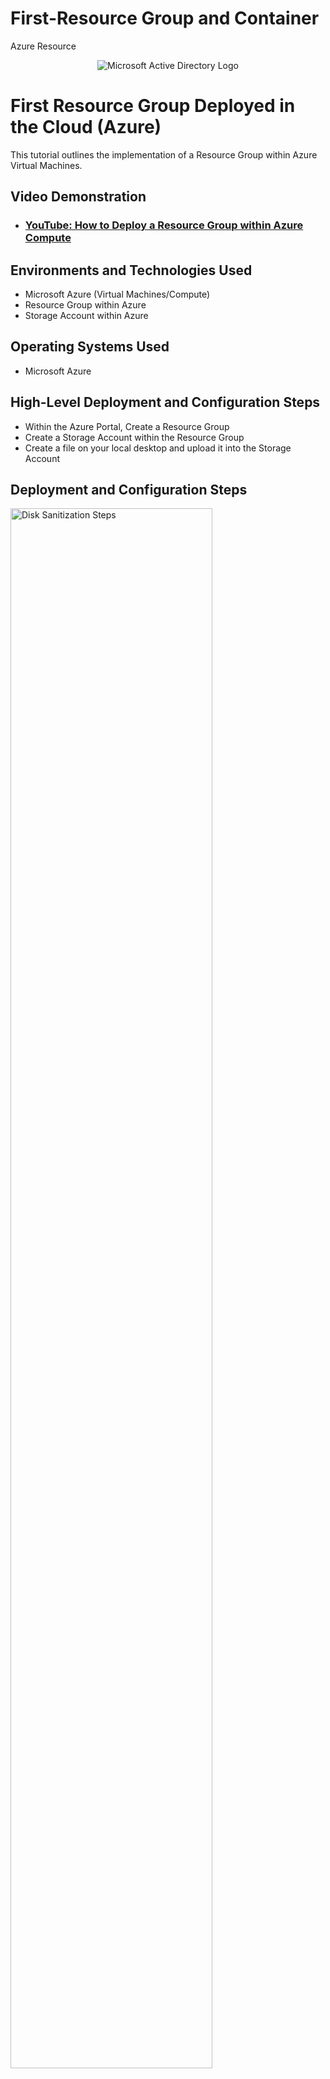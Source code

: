 # First-Resource Group and Container
Azure Resource 
<p align="center">
<img src="https://imgur.com/ndG8Hlj.png" alt="Microsoft Active Directory Logo"/>
</p>

<h1>First Resource Group Deployed in the Cloud (Azure)</h1>
This tutorial outlines the implementation of a Resource Group within Azure Virtual Machines.<br />


<h2>Video Demonstration</h2>

- ### [YouTube: How to Deploy a Resource Group within Azure Compute](https://youtu.be/rRDeJhZtJ9U)

<h2>Environments and Technologies Used</h2>

- Microsoft Azure (Virtual Machines/Compute)
- Resource Group within Azure
- Storage Account within Azure

<h2>Operating Systems Used </h2>

- Microsoft Azure

<h2>High-Level Deployment and Configuration Steps</h2>

  - Within the Azure Portal, Create a Resource Group
  - Create a Storage Account within the Resource Group  
  - Create a file on your local desktop and upload it into the Storage Account
  


<h2>Deployment and Configuration Steps</h2>

<p>
<img src="https://imgur.com/1hjEEiL.png" height="80%" width="80%" alt="Disk Sanitization Steps"/>
</p>
<p>
After creating the Azure account, from the home screen you should select Resource Groups icon, on the next page select "+" Create. The next page will prompt you to select your subscription. Next name the Resource Group and select a region. Select create at the bottom of the screen.
</p>
<br />

<p>
<img src="https://imgur.com/HWBbTTS.png" height="80%" width="80%" alt="Disk Sanitization Steps"/>
</p>
<p>
Once the Resource Group is created, go back to the home screen to find the Storage Account icon. Once this is selected use the "+"Create icon to begin, next you will confirm your subscription and Resource Group is correct. Next select a unique name for the Storage Account and select a region. Select review and create.  
</p>
<br />

<p>
<img src="https://imgur.com/s4hjUQq.png" height="80%" width="80%" alt="Disk Sanitization Steps"/>
</p>
<p>
Now that the Storage Account is created go to the Containers tab in the first coloumn. Once selected it will prompt for a name, after naming  the Container select the upload icon and select a file from your desktop and load it to the container.

<img src="https://imgur.com/B6Nxbrf.png" height="80%" width="80%" alt="Disk Sanitization Steps"/>
<br />
